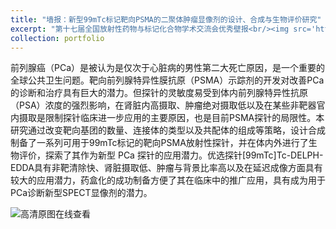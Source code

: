 ```yaml
---
title: "墙报：新型99mTc标记靶向PSMA的二聚体肿瘤显像剂的设计、合成与生物评价研究"
excerpt: "第十七届全国放射性药物与标记化合物学术交流会优秀壁报<br/><img src='https://Zuojie-Li.github.io/files/wallpaper1.jpg' alt='port1' >"
collection: portfolio
---
```


前列腺癌（PCa）是被认为是仅次于心脏病的男性第二大死亡原因，是一个重要的全球公共卫生问题。靶向前列腺特异性膜抗原（PSMA）示踪剂的开发对改善PCa的诊断和治疗具有巨大的潜力。但探针的灵敏度易受到体内前列腺特异性抗原（PSA）浓度的强烈影响，在肾脏内高摄取、肿瘤绝对摄取低以及在某些非靶器官内摄取是限制探针临床进一步应用的主要原因，也是目前PSMA探针的局限性。本研究通过改变靶向基团的数量、连接体的类型以及共配体的组成等策略，设计合成制备了一系列可用于99mTc标记的靶向PSMA放射性探针，并在体内外进行了生物评价，探索了其作为新型 PCa 探针的应用潜力。优选探针[99mTc]Tc-DELPH-EDDA具有非靶清除快、肾脏摄取低、肿瘤与背景比率高以及在延迟成像方面具有较大的应用潜力，药盒化的成功制备方便了其在临床中的推广应用，具有成为用于PCa诊断新型SPECT显像剂的潜力。

![高清原图在线查看](https://Zuojie-Li.github.io/files/wallpaper1.png "高清原图在线查看")
